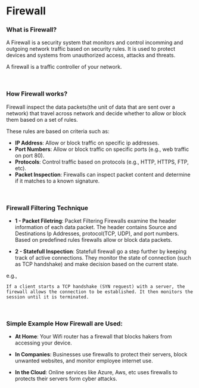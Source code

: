 # Firewall

### What is Firewall?

A Firewall is a security system that monitors and control incomming and outgoing network traffic based on security rules. It is used to protect devices and systems from unauthorized access, attacks and threats.

A firewall is a traffic controller of your network.

<br>

### How Firewall works?

Firewall inspect the data packets(the unit of data that are sent over a network) that travel across network and decide whether to allow or block them based on a set of rules. 

These rules are based on criteria such as:

- **IP Address**: Allow or block traffic on specific ip addresses.
- **Port Numbers**: Allow or block traffic on specific ports (e.g., web traffic on port 80).
- **Protocols**: Control traffic based on protocols (e.g., HTTP, HTTPS, FTP, etc).
- **Packet Inspection**: Firewalls can inspect packet content and determine if it matches to a known signature.

<br>

### Firewall Filtering Technique

- **1 - Packet Filetring**: Packet Filtering Firewalls examine the header information of each data packet. The header contains Source and Destinations Ip Addresses, protocol(TCP, UDP), and port numbers. Based on predefined rules firewalls allow or block data packets.

- **2 - Statefull Inspection**: Statefull firewall go a step further by keeping track of active connections. They monitor the state of connection (such as TCP handshake) and make decision based on the current state.

 e.g.,
 
  ```If a client starts a TCP handshake (SYN request) with a server, the firewall allows the connection to be established. It then monitors the session until it is terminated.```

<br>

### Simple Example How Firewall are Used:

- **At Home**: Your Wifi router has a firewall that blocks hakers from accessing your device.

- **In Companies**: Businesses use firewalls to protect their servers, block unwanted websites, and monitor employee internet use.

- **In the Cloud**: Online services like Azure, Aws, etc uses firewalls to protects their servers form cyber attacks.
